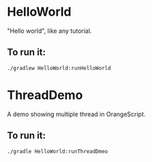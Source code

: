 # HelloWorld
"Hello world", like any tutorial.

## To run it:
<pre><code>./gradlew HelloWorld:runHelloWorld</code></pre>

# ThreadDemo
A demo showing multiple thread in OrangeScript.

## To run it:
<pre><code>./gradle HelloWorld:runThreadDmeo</code></pre>

